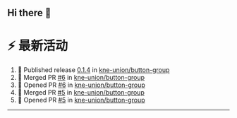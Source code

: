 ## Hi there 👋

<!--

**Here are some ideas to get you started:**

🙋‍♀️ A short introduction - what is your organization all about?
🌈 Contribution guidelines - how can the community get involved?
👩‍💻 Useful resources - where can the community find your docs? Is there anything else the community should know?
🍿 Fun facts - what does your team eat for breakfast?
🧙 Remember, you can do mighty things with the power of [Markdown](https://docs.github.com/github/writing-on-github/getting-started-with-writing-and-formatting-on-github/basic-writing-and-formatting-syntax)
-->


# ⚡ 最新活动

<!--START_SECTION:activity-->
1. 🚀 Published release [0.1.4](https://github.com/kne-union/button-group/releases/tag/0.1.4) in [kne-union/button-group](https://github.com/kne-union/button-group)
2. 🎉 Merged PR [#6](https://github.com/kne-union/button-group/pull/6) in [kne-union/button-group](https://github.com/kne-union/button-group)
3. 💪 Opened PR [#6](https://github.com/kne-union/button-group/pull/6) in [kne-union/button-group](https://github.com/kne-union/button-group)
4. 🎉 Merged PR [#5](https://github.com/kne-union/button-group/pull/5) in [kne-union/button-group](https://github.com/kne-union/button-group)
5. 💪 Opened PR [#5](https://github.com/kne-union/button-group/pull/5) in [kne-union/button-group](https://github.com/kne-union/button-group)
<!--END_SECTION:activity-->

---
